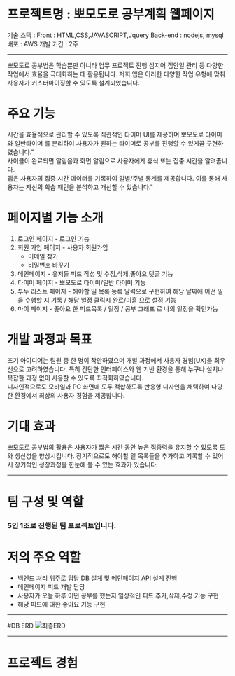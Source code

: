 # 프로젝트명 : 뽀모도로 공부계획 웹페이지
기술 스택 :
Front : HTML,CSS,JAVASCRIPT,Jquery
Back-end : nodejs, mysql
배포 : AWS
개발 기간 : 2주
* * *
뽀모도로 공부법은 학습뿐만 아니라 업무 프로젝트 진행 심지어 집안일 관리 등 다양한 작업에서 효율을 극대화하는 데 활용됩니다. 저희 앱은 이러한 다양한 작업 유형에 맞춰 사용자가 커스터마이징할 수 있도록 설계되었습니다.<br/>
# 주요 기능
시간을 효율적으로 관리할 수 있도록 직관적인 타이머 UI를 제공하며 뽀모도로 타이머 와 일반타이머 를 분리하여 사용자가 원하는 타이머로 공부를 진행할 수 있게끔 구현하였습니다."<br/>
사이클이 완료되면 알림음과 화면 알림으로 사용자에게 휴식 또는 집중 시간을 알려줍니다.<br/>
앱은 사용자의 집중 시간 데이터를 기록하여 일별/주별 통계를 제공합니다. 이를 통해 사용자는 자신의 학습 패턴을 분석하고 개선할 수 있습니다."<br/>
# 페이지별 기능 소개
1. 로그인 페이지 - 로그인 기능<br/>
2. 회원 가입 페이지 - 사용자 회원가입<br/>
   + 이메일 찾기<br/>
   + 비밀번호 바꾸기<br/>
3. 메인페이지 - 유저들 피드 작성 및 수정,삭제,좋아요,댓글 기능<br/>
4. 타이머 페이지 - 뽀모도로 타이머/일반 타이머 기능<br/>
5. 투두 리스트 페이지 - 해야할 일 목록 등록 달력으로 구현하여 해당 날짜에 어떤 일을 수행할 지 기록 / 해당 일정 클릭시 완료/미흡 으로 설정 기능<br/>
6. 마이 페이지 - 좋아요 한 피드목록 / 일정 / 공부 그래프 로 나의 일정을 확인가능<br/>


# 개발 과정과 목표
초기 아이디어는 팀원 중 한 명이 착안하였으며 개발 과정에서 사용자 경험(UX)을 최우선으로 고려하였습니다. 특히 간단한 인터페이스와 웹 기반 환경을 통해 누구나 설치나 복잡한 과정 없이 사용할 수 있도록 최적화하였습니다.<br/>
디자인적으로도 모바일과 PC 화면에 모두 적합하도록 반응형 디자인을 채택하여 다양한 환경에서 최상의 사용자 경험을 제공합니다.<br/>
# 기대 효과
뽀모도로 공부법의 활용은 사용자가 짧은 시간 동안 높은 집중력을 유지할 수 있도록 도와 생산성을 향상시킵니다. 장기적으로도 해야할 일 목록들을 추가하고 기록할 수 있어서 장기적인 성장과정을 한눈에 볼 수 있는 효과가 있습니다.<br/>
* * *
# 팀 구성 및 역할
### 5인 1조로 진행된 팀 프로젝트입니다.<br/>
# 저의 주요 역할<br/>
- 백엔드 처리 위주로 담당 DB 설계 및 메인페이지 API 설계 진행
- 메인페이지 피드 개발 담당
- 사용자가 오늘 하루 어떤 공부를 했는지 일상적인 피드 추가,삭제,수정 기능 구현
- 해당 피드에 대한 좋아요 기능 구현
* * *
#DB ERD
![최종ERD](https://github.com/user-attachments/assets/df0450e8-45da-44b1-8479-f2cf72a7cb6e)
* * *
# 프로젝트 경험




